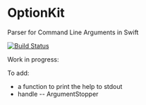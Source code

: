 # OptionKit
Parser for Command Line Arguments in Swift

[![Build Status](https://travis-ci.org/punty/OptionKit.svg?branch=master)](https://travis-ci.org/punty/OptionKit)

Work in progress:

To add:
- a function to print the help to stdout
- handle -- ArgumentStopper 
